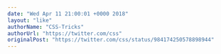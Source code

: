 ```yaml
---
date: "Wed Apr 11 21:00:01 +0000 2018"
layout: "like"
authorName: "CSS-Tricks"
authorUrl: "https://twitter.com/css"
originalPost: "https://twitter.com/css/status/984174250578898944"
---
```

